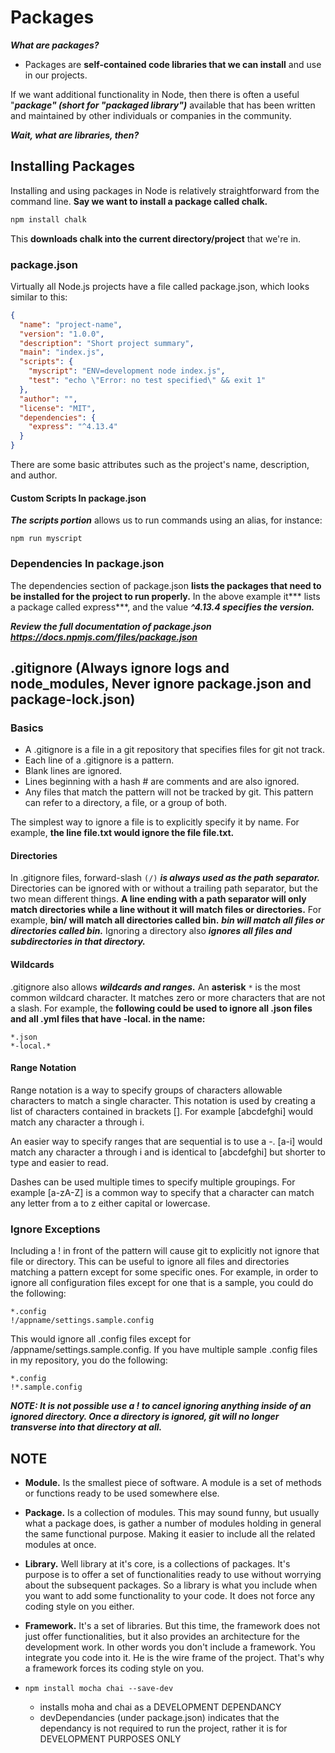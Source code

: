 # Packages
***What are packages?***

* Packages are **self-contained code libraries that we can install** and use in our projects.

If we want additional functionality in Node, then there is often a useful "***package" (short for "packaged library")*** available that has been written and maintained by other individuals or companies in the community.

***Wait, what are libraries, then?***
## Installing Packages
Installing and using packages in Node is relatively straightforward from the command line. **Say we want to install a package called chalk.**
```bash
npm install chalk
```
This **downloads chalk into the current directory/project** that we're in.

### package.json
Virtually all Node.js projects have a file called package.json, which looks similar to this:
```json
{
  "name": "project-name",
  "version": "1.0.0",
  "description": "Short project summary",
  "main": "index.js",
  "scripts": {
    "myscript": "ENV=development node index.js",
    "test": "echo \"Error: no test specified\" && exit 1"
  },
  "author": "",
  "license": "MIT",
  "dependencies": {
    "express": "^4.13.4"
  }
}
```
There are some basic attributes such as the project's name, description, and author.

#### Custom Scripts In package.json
***The scripts portion*** allows us to run commands using an alias, for instance:
```
npm run myscript
```
### Dependencies In package.json
The dependencies section of package.json **lists the packages that need to be installed for the project to run properly.** In the above example it*** lists a package called express***, and the value ***^4.13.4 specifies the version.***

*****Review the full documentation of package.json https://docs.npmjs.com/files/package.json*****

## .gitignore (Always ignore logs and node_modules, Never ignore package.json and package-lock.json)
### Basics
* A .gitignore is a file in a git repository that specifies files for git not track.
* Each line of a .gitignore is a pattern.
* Blank lines are ignored.
* Lines beginning with a hash # are comments and are also ignored.
* Any files that match the pattern will not be tracked by git. This pattern can refer to a directory, a file, or a group of both.

The simplest way to ignore a file is to explicitly specify it by name. For example, **the line file.txt would ignore the file file.txt.**

#### Directories
In .gitignore files, forward-slash ```(/)``` ***is always used as the path separator.*** Directories can be ignored with or without a trailing path separator, but the two mean different things. **A line ending with a path separator will only match directories while a line without it will match files or directories.** For example, **bin/ will match all directories called bin.** *****bin will match all files or directories called bin.***** Ignoring a directory also ***ignores all files and subdirectories in that directory.***

#### Wildcards
.gitignore also allows ***wildcards and ranges.*** An **asterisk** ```*``` is the most common wildcard character. It matches zero or more characters that are not a slash. For example, the **following could be used to ignore all .json files and all .yml files that have -local. in the name:**
```
*.json
*-local.*
```
#### Range Notation
Range notation is a way to specify groups of characters allowable characters to match a single character. This notation is used by creating a list of characters contained in brackets []. For example [abcdefghi] would match any character a through i.

An easier way to specify ranges that are sequential is to use a -. [a-i] would match any character a through i and is identical to [abcdefghi] but shorter to type and easier to read.

Dashes can be used multiple times to specify multiple groupings. For example [a-zA-Z] is a common way to specify that a character can match any letter from a to z either capital or lowercase.

### Ignore Exceptions
Including a ! in front of the pattern will cause git to explicitly not ignore that file or directory. This can be useful to ignore all files and directories matching a pattern except for some specific ones. For example, in order to ignore all configuration files except for one that is a sample, you could do the following:
```shell
*.config
!/appname/settings.sample.config
```
This would ignore all .config files except for /appname/settings.sample.config. If you have multiple sample .config files in my repository, you do the following:
```
*.config
!*.sample.config
```
*****NOTE: It is not possible use a ! to cancel ignoring anything inside of an ignored directory. Once a directory is ignored, git will no longer transverse into that directory at all.*****


## NOTE
* **Module.** Is the smallest piece of software. A module is a set of methods or functions ready to be used somewhere else.
* **Package.** Is a collection of modules. This may sound funny, but usually what a package does, is gather a number of modules holding in general the same functional purpose. Making it easier to include all the related modules at once.
* **Library.** Well library at it's core, is a collections of packages. It's purpose is to offer a set of functionalities ready to use without worrying about the subsequent packages. So a library is what you include when you want to add some functionality to your code. It does not force any coding style on you either.
* **Framework.** It's a set of libraries. But this time, the framework does not just offer functionalities, but it also provides an architecture for the development work. In other words you don't include a framework. You integrate you code into it. He is the wire frame of the project. That's why a framework forces its coding style on you.

* ```npm install mocha chai --save-dev```
  * installs moha and chai as a DEVELOPMENT DEPENDANCY
  * devDependancies (under package.json) indicates that the dependancy is not required to run the project, rather it is for DEVELOPMENT PURPOSES ONLY